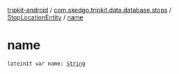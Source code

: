 [tripkit-android](../../index.md) / [com.skedgo.tripkit.data.database.stops](../index.md) / [StopLocationEntity](index.md) / [name](./name.md)

# name

`lateinit var name: `[`String`](https://kotlinlang.org/api/latest/jvm/stdlib/kotlin/-string/index.html)